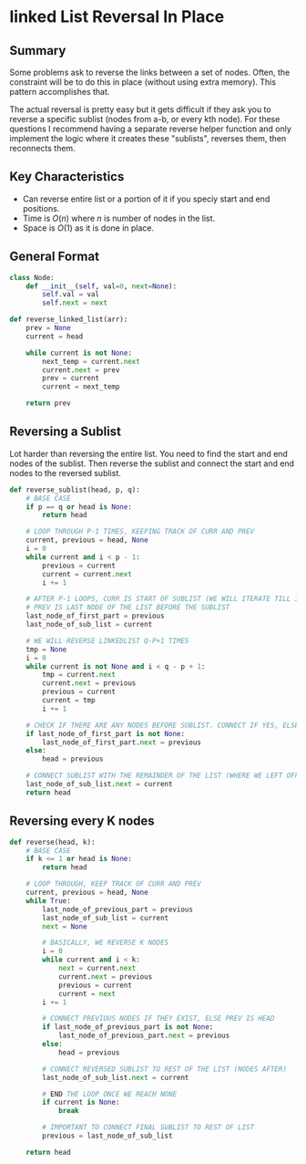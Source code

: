 # linked List Reversal In Place
## Summary
Some problems ask to reverse the links between a set of nodes. Often, the constraint will be to do this in place (without using extra memory). This pattern accomplishes that.

The actual reversal is pretty easy but it gets difficult if they ask you to reverse a specific sublist (nodes from a-b, or every kth node). For these questions I recommend having a separate reverse helper function and only implement the logic where it creates these "sublists", reverses them, then reconnects them.
## Key Characteristics
- Can reverse entire list or a portion of it if you speciy start and end positions.
- Time is $O(n)$ where $n$ is number of nodes in the list.
- Space is $O(1)$ as it is done in place.
## General Format
```python
class Node:
    def __init__(self, val=0, next=None):
        self.val = val
        self.next = next

def reverse_linked_list(arr):
    prev = None
    current = head

    while current is not None:
        next_temp = current.next
        current.next = prev
        prev = current
        current = next_temp

    return prev
```
## Reversing a Sublist
Lot harder than reversing the entire list. You need to find the start and end nodes of the sublist. Then reverse the sublist and connect the start and end nodes to the reversed sublist.
```python
def reverse_sublist(head, p, q):
    # BASE CASE
    if p == q or head is None:
        return head

    # LOOP THROUGH P-1 TIMES, KEEPING TRACK OF CURR AND PREV
    current, previous = head, None
    i = 0
    while current and i < p - 1:
        previous = current
        current = current.next
        i += 1

    # AFTER P-1 LOOPS, CURR IS START OF SUBLIST (WE WILL ITERATE TILL ITS THE END OF SUBLIST)
    # PREV IS LAST NODE OF THE LIST BEFORE THE SUBLIST
    last_node_of_first_part = previous
    last_node_of_sub_list = current

    # WE WILL REVERSE LINKEDLIST Q-P+1 TIMES
    tmp = None
    i = 0
    while current is not None and i < q - p + 1:
        tmp = current.next
        current.next = previous
        previous = current
        current = tmp
        i += 1

    # CHECK IF THERE ARE ANY NODES BEFORE SUBLIST. CONNECT IF YES, ELSE SET TO HEAD
    if last_node_of_first_part is not None:
        last_node_of_first_part.next = previous
    else:
        head = previous

    # CONNECT SUBLIST WITH THE REMAINDER OF THE LIST (WHERE WE LEFT OFF AT CURRENT)
    last_node_of_sub_list.next = current
    return head
```
## Reversing every K nodes
```python
def reverse(head, k):
    # BASE CASE
    if k <= 1 or head is None:
        return head

    # LOOP THROUGH, KEEP TRACK OF CURR AND PREV
    current, previous = head, None
    while True:
        last_node_of_previous_part = previous
        last_node_of_sub_list = current
        next = None

        # BASICALLY, WE REVERSE K NODES
        i = 0
        while current and i < k:
            next = current.next
            current.next = previous
            previous = current
            current = next
        i += 1

        # CONNECT PREVIOUS NODES IF THEY EXIST, ELSE PREV IS HEAD
        if last_node_of_previous_part is not None:
            last_node_of_previous_part.next = previous
        else:
            head = previous

        # CONNECT REVERSED SUBLIST TO REST OF THE LIST (NODES AFTER)
        last_node_of_sub_list.next = current

        # END THE LOOP ONCE WE REACH NONE
        if current is None:
            break

        # IMPORTANT TO CONNECT FINAL SUBLIST TO REST OF LIST
        previous = last_node_of_sub_list

    return head
```
